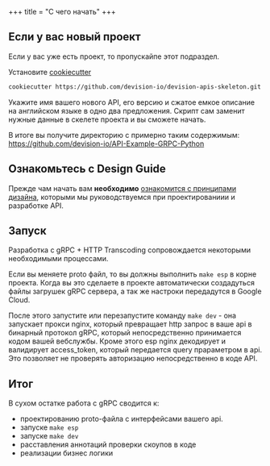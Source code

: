 +++
title = "С чего начать"
+++

## Если у вас новый проект

Если у вас уже есть проект, то пропускайпе этот подраздел.


Установите [cookiecutter](https://cookiecutter.readthedocs.io/en/latest/installation.html)

```bash
cookiecutter https://github.com/devision-io/devision-apis-skeleton.git
```

Укажите имя вашего нового API, его версию и сжатое емкое описание на английском языке в одно два предложения.
Скрипт сам заменит нужные данные в скелете проекта и вы сможете начать.

В итоге вы получите директорию с примерно таким содержимым: https://github.com/devision-io/API-Example-GRPC-Python


## Ознакомьтесь с Design Guide

Прежде чам начать вам **необходимо** [ознакомится с принципами дизайна](../design), которыми мы руководствуемся при проектированиии и разработке API.

 
## Запуск

Разработка с gRPC + HTTP Transcoding сопровождается некоторыми необходимыми процессами.

Если вы меняете proto файл, то вы должны выполнить `make esp` в корне проекта. 
Когда вы это сделаете в проекте автоматически создадуться файлы загрушек gRPC сервера, а так же настроки передадутся в Google Cloud.

После этого запустите или перезапустите команду `make dev` - она запускает прокси nginx, который превращает http запрос в ваше api в бинарный протокол gRPC,
который непосредственно принимается кодом вашей вебслужбы.
Кроме этого esp nginx декодирует и валидирует access_token, который передается query прараметром в api. 
Это позволяет не проверять авторизацию непосредственно в коде API. 

## Итог

В сухом остатке работа с gRPC сводится к: 
 - проектированию proto-файла с интерфейсами вашего api.
 - запуске `make esp`
 - запуске `make dev`
 - расставления аннотаций проверки скоупов в коде
 - реализации бизнес логики